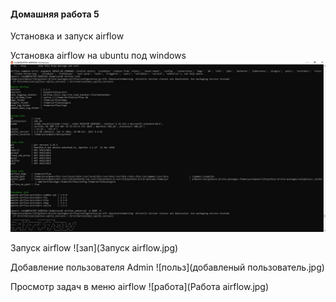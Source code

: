 #### Домашняя работа 5
Установка и запуск airflow

Установка airflow на ubuntu под windows
![уст](Установка_airflow.jpg)

Запуск airflow 
![зап](Запуск airflow.jpg)

Добавление пользователя Admin
![польз](добавленый пользователь.jpg)

Просмотр задач в меню airflow
![работа](Работа airflow.jpg)
